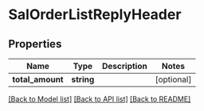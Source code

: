 # SalOrderListReplyHeader

## Properties
Name | Type | Description | Notes
------------ | ------------- | ------------- | -------------
**total_amount** | **string** |  | [optional] 

[[Back to Model list]](../README.md#documentation-for-models) [[Back to API list]](../README.md#documentation-for-api-endpoints) [[Back to README]](../README.md)


